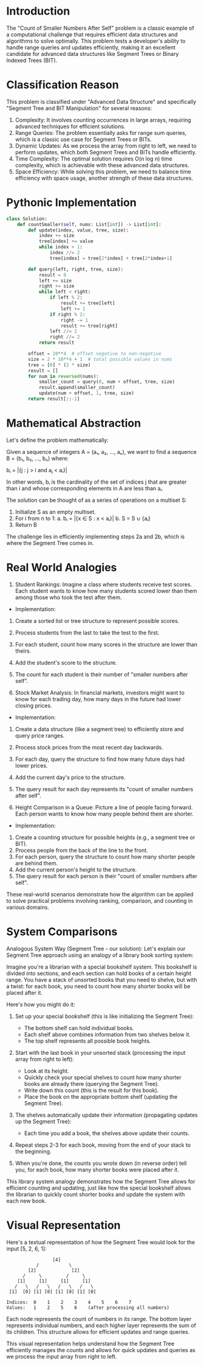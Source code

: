 # Introduction

The "Count of Smaller Numbers After Self" problem is a classic example of a computational challenge that requires efficient data structures and algorithms to solve optimally. This problem tests a developer's ability to handle range queries and updates efficiently, making it an excellent candidate for advanced data structures like Segment Trees or Binary Indexed Trees (BIT).

# Classification Reason

This problem is classified under "Advanced Data Structure" and specifically "Segment Tree and BIT Manipulation" for several reasons:

1. Complexity: It involves counting occurrences in large arrays, requiring advanced techniques for efficient solutions.
2. Range Queries: The problem essentially asks for range sum queries, which is a classic use case for Segment Trees or BITs.
3. Dynamic Updates: As we process the array from right to left, we need to perform updates, which both Segment Trees and BITs handle efficiently.
4. Time Complexity: The optimal solution requires O(n log n) time complexity, which is achievable with these advanced data structures.
5. Space Efficiency: While solving this problem, we need to balance time efficiency with space usage, another strength of these data structures.

# Pythonic Implementation

```python
class Solution:
    def countSmaller(self, nums: List[int]) -> List[int]:
        def update(index, value, tree, size):
            index += size
            tree[index] += value
            while index > 1:
                index //= 2
                tree[index] = tree[2*index] + tree[2*index+1]

        def query(left, right, tree, size):
            result = 0
            left += size
            right += size
            while left < right:
                if left % 2:
                    result += tree[left]
                    left += 1
                if right % 2:
                    right -= 1
                    result += tree[right]
                left //= 2
                right //= 2
            return result

        offset = 10**4  # offset negative to non-negative
        size = 2 * 10**4 + 1  # total possible values in nums
        tree = [0] * (2 * size)
        result = []
        for num in reversed(nums):
            smaller_count = query(0, num + offset, tree, size)
            result.append(smaller_count)
            update(num + offset, 1, tree, size)
        return result[::-1]
```

# Mathematical Abstraction

Let's define the problem mathematically:

Given a sequence of integers A = (a₁, a₂, ..., aₙ), we want to find a sequence B = (b₁, b₂, ..., bₙ) where:

bᵢ = |{j : j > i and aⱼ < aᵢ}|

In other words, bᵢ is the cardinality of the set of indices j that are greater than i and whose corresponding elements in A are less than aᵢ.

The solution can be thought of as a series of operations on a multiset S:

1. Initialize S as an empty multiset.
2. For i from n to 1:
   a. bᵢ = |{x ∈ S : x < aᵢ}|
   b. S = S ∪ {aᵢ}
3. Return B

The challenge lies in efficiently implementing steps 2a and 2b, which is where the Segment Tree comes in.

# Real World Analogies

1. Student Rankings:
   Imagine a class where students receive test scores. Each student wants to know how many students scored lower than them among those who took the test after them.

- Implementation:

1. Create a sorted list or tree structure to represent possible scores.
2. Process students from the last to take the test to the first.
3. For each student, count how many scores in the structure are lower than theirs.
4. Add the student's score to the structure.
5. The count for each student is their number of "smaller numbers after self".

6. Stock Market Analysis:
   In financial markets, investors might want to know for each trading day, how many days in the future had lower closing prices.

- Implementation:

1. Create a data structure (like a segment tree) to efficiently store and query price ranges.
2. Process stock prices from the most recent day backwards.
3. For each day, query the structure to find how many future days had lower prices.
4. Add the current day's price to the structure.
5. The query result for each day represents its "count of smaller numbers after self".

6. Height Comparison in a Queue:
   Picture a line of people facing forward. Each person wants to know how many people behind them are shorter.

- Implementation:

1. Create a counting structure for possible heights (e.g., a segment tree or BIT).
2. Process people from the back of the line to the front.
3. For each person, query the structure to count how many shorter people are behind them.
4. Add the current person's height to the structure.
5. The query result for each person is their "count of smaller numbers after self".

These real-world scenarios demonstrate how the algorithm can be applied to solve practical problems involving ranking, comparison, and counting in various domains.

# System Comparisons

Analogous System Way (Segment Tree - our solution):
Let's explain our Segment Tree approach using an analogy of a library book sorting system:

Imagine you're a librarian with a special bookshelf system. This bookshelf is divided into sections, and each section can hold books of a certain height range. You have a stack of unsorted books that you need to shelve, but with a twist: for each book, you need to count how many shorter books will be placed after it.

Here's how you might do it:

1.  Set up your special bookshelf (this is like initializing the Segment Tree):

    - The bottom shelf can hold individual books.
    - Each shelf above combines information from two shelves below it.
    - The top shelf represents all possible book heights.

2.  Start with the last book in your unsorted stack (processing the input array from right to left):

    - Look at its height.
    - Quickly check your special shelves to count how many shorter books are already there (querying the Segment Tree).
    - Write down this count (this is the result for this book).
    - Place the book on the appropriate bottom shelf (updating the Segment Tree).

3.  The shelves automatically update their information (propagating updates up the Segment Tree):

    - Each time you add a book, the shelves above update their counts.

4.  Repeat steps 2-3 for each book, moving from the end of your stack to the beginning.

5.  When you're done, the counts you wrote down (in reverse order) tell you, for each book, how many shorter books were placed after it.

This library system analogy demonstrates how the Segment Tree allows for efficient counting and updating, just like how the special bookshelf allows the librarian to quickly count shorter books and update the system with each new book.

# Visual Representation

Here's a textual representation of how the Segment Tree would look for the input [5, 2, 6, 1]:

```
                 [4]
           /           \
        [2]             [2]
      /     \         /     \
    [1]     [1]     [1]     [1]
   /   \   /   \   /   \   /   \
 [1]  [0] [1] [0] [1] [0] [1] [0]

Indices:  0    1    2    3    4    5    6    7
Values:   1    2    5    6    (after processing all numbers)
```

Each node represents the count of numbers in its range. The bottom layer represents individual numbers, and each higher layer represents the sum of its children. This structure allows for efficient updates and range queries.

This visual representation helps understand how the Segment Tree efficiently manages the counts and allows for quick updates and queries as we process the input array from right to left.
